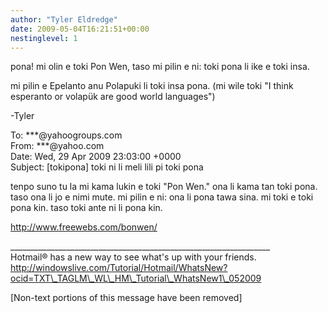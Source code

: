 ```yaml
---
author: "Tyler Eldredge"
date: 2009-05-04T16:21:51+00:00
nestinglevel: 1
---
```

pona! mi olin e toki Pon Wen, taso mi pilin e ni: toki pona li ike e toki insa.  
  
mi pilin e Epelanto anu Polapuki li toki insa pona. (mi wile toki "I think esperanto or volapük are good world languages")  
  
\-Tyler  
  
  
  
To: \*\*\*@yahoogroups.com  
From: \*\*\*@yahoo.com  
Date: Wed, 29 Apr 2009 23:03:00 +0000  
Subject: \[tokipona\] toki ni li meli lili pi toki pona  
  
  
  
  
  
  
  
  
  
  
  
  
  
  
  
  
  
  
  
  
  
  
  
  
  
  
tenpo suno tu la mi kama lukin e toki "Pon Wen." ona li kama tan toki pona. taso ona li jo e nimi mute. mi pilin e ni: ona li pona tawa sina. mi toki e toki pona kin. taso toki ante ni li pona kin.  
  
  
  
http://www.freewebs.com/bonwen/  
  
  
  
  
  
  
  
  
  
  
  
  
  
  
  
  
  
  
  
  
  
  
\_\_\_\_\_\_\_\_\_\_\_\_\_\_\_\_\_\_\_\_\_\_\_\_\_\_\_\_\_\_\_\_\_\_\_\_\_\_\_\_\_\_\_\_\_\_\_\_\_\_\_\_\_\_\_\_\_\_\_\_\_\_\_\_\_  
Hotmail® has a new way to see what's up with your friends.  
http://windowslive.com/Tutorial/Hotmail/WhatsNew?ocid=TXT\_TAGLM\_WL\_HM\_Tutorial\_WhatsNew1\_052009  
  
\[Non-text portions of this message have been removed\]